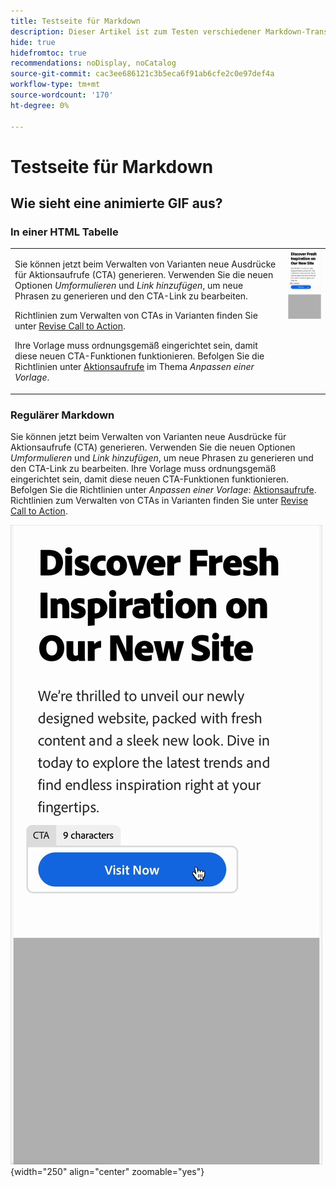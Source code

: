 ```yaml
---
title: Testseite für Markdown
description: Dieser Artikel ist zum Testen verschiedener Markdown-Transformationen ausgeblendet.
hide: true
hidefromtoc: true
recommendations: noDisplay, noCatalog
source-git-commit: cac3ee686121c3b5eca6f91ab6cfe2c0e97def4a
workflow-type: tm+mt
source-wordcount: '170'
ht-degree: 0%

---
```


# Testseite für Markdown

## Wie sieht eine animierte GIF aus?

### In einer HTML Tabelle

<table style="table-layout:fixed">
<tr style="border: 0;">
  <td valign="top">
    <p>Sie können jetzt beim Verwalten von Varianten neue Ausdrücke für Aktionsaufrufe (CTA) generieren. Verwenden Sie die neuen Optionen <em>Umformulieren</em> und <em>Link hinzufügen</em>, um neue Phrasen zu generieren und den CTA-Link zu bearbeiten.</p>
    <p>Richtlinien zum Verwalten von CTAs in Varianten finden Sie unter <a href="/help/user-guide/create/manage-variants.md#revise-call-to-action">Revise Call to Action</a>.</p>
    <p>Ihre Vorlage muss ordnungsgemäß eingerichtet sein, damit diese neuen CTA-Funktionen funktionieren. Befolgen Sie die Richtlinien unter <a href="/help/user-guide/content/customize-template.md#calls-to-action">Aktionsaufrufe</a> im Thema <em>Anpassen einer Vorlage</em>.</p>
    <!-- GS-6676 -->
  </td>
  <td valign="top">
    <img src="../assets/animation/rephrase-cta.gif" class="modal-image" alt="CTA-Umformulierung in Aktion" width="250"></td>
  </tr>
</table>

### Regulärer Markdown

Sie können jetzt beim Verwalten von Varianten neue Ausdrücke für Aktionsaufrufe (CTA) generieren. Verwenden Sie die neuen Optionen _Umformulieren_ und _Link hinzufügen_, um neue Phrasen zu generieren und den CTA-Link zu bearbeiten. Ihre Vorlage muss ordnungsgemäß eingerichtet sein, damit diese neuen CTA-Funktionen funktionieren. Befolgen Sie die Richtlinien unter _Anpassen einer Vorlage_: [Aktionsaufrufe](/help/user-guide/content/customize-template.md#calls-to-action). Richtlinien zum Verwalten von CTAs in Varianten finden Sie unter [Revise Call to Action](/help/user-guide/create/manage-variants.md#revise-call-to-action). <!-- GS-6676 -->

![CTA-Umformulierung in Aktion](/help/assets/animation/rephrase-cta.gif "CTA-Umformulierung"){width="250" align="center" zoomable="yes"}
